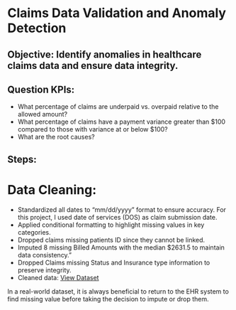 # Claims Data Validation and Anomaly Detection

## Objective: Identify anomalies in healthcare claims data and ensure data integrity.

## Question KPIs:
-	What percentage of claims are underpaid vs. overpaid relative to the allowed amount?
-	What percentage of claims have a payment variance greater than $100 compared to those with variance at or below $100?
-	What are the root causes?
## Steps:
# Data Cleaning:
-	Standardized   all dates to “mm/dd/yyyy” format to ensure accuracy. For this project, I used date of services (DOS) as claim submission date.
-	Applied conditional formatting to highlight missing values in key categories.
-	Dropped claims missing patients ID since they cannot be linked.
-	Imputed 8 missing Billed Amounts with the median $2631.5 to maintain data consistency.”
-	Dropped Claims missing Status and Insurance type information to preserve integrity. 
-	Cleaned data: <a href= "https://github.com/Leonel-web-byte/Claims-Data-Validation-and-Anomaly-Detection/blob/main/synthetic_claims_P.xlsx"> View Dataset</a>

In a real-world dataset, it is always beneficial to return to the EHR system to find missing value before taking the decision to impute or drop them.


